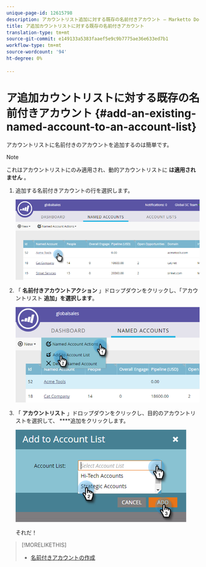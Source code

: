 ```yaml
---
unique-page-id: 12615798
description: アカウントリスト追加に対する既存の名前付きアカウント — Marketto Docs — 製品ドキュメント
title: ア追加カウントリストに対する既存の名前付きアカウント
translation-type: tm+mt
source-git-commit: e149133a5383faaef5e9c9b7775ae36e633ed7b1
workflow-type: tm+mt
source-wordcount: '94'
ht-degree: 0%

---
```



# ア追加カウントリストに対する既存の名前付きアカウント {#add-an-existing-named-account-to-an-account-list}

アカウントリストに名前付きのアカウントを追加するのは簡単です。

>[!NOTE]
>
>これはアカウントリストにのみ適用され、動的アカウントリストに **は適用されません** 。

1. 追加する名前付きアカウントの行を選択します。

   ![](assets/four-1.png)

1. 「 **名前付きアカウントアクション** 」ドロップダウンをクリックし、「アカウントリスト **追加」を選択します**。

   ![](assets/five-1.png)

1. 「 **アカウントリスト** 」ドロップダウンをクリックし、目的のアカウントリストを選択して、 ****&#x200B;追加をクリックします。

   ![](assets/six-1.png)

   それだ！

>[!MORELIKETHIS]
>
>* [名前付きアカウントの作成](create-a-named-account.md)

>



